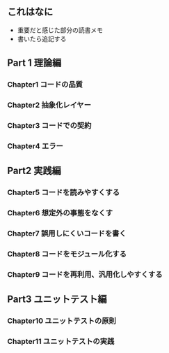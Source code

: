 ## これはなに
- 重要だと感じた部分の読書メモ
- 書いたら追記する

## Part 1 理論編
### Chapter1 コードの品質

### Chapter2 抽象化レイヤー

### Chapter3 コードでの契約

### Chapter4 エラー

## Part2 実践編
### Chapter5 コードを読みやすくする

### Chapter6 想定外の事態をなくす

### Chapter7 誤用しにくいコードを書く

### Chapter8 コードをモジュール化する

### Chapter9 コードを再利用、汎用化しやすくする

## Part3 ユニットテスト編
### Chapter10 ユニットテストの原則

### Chapter11 ユニットテストの実践